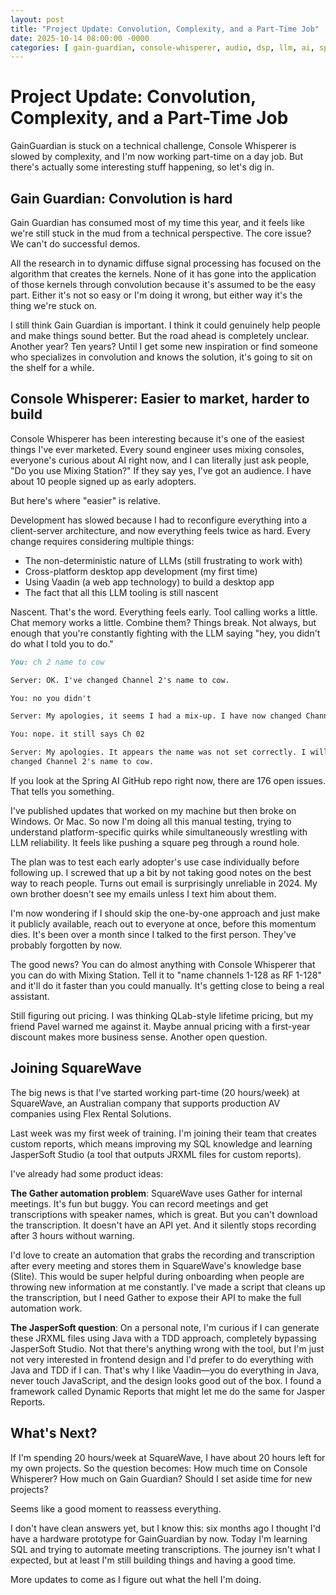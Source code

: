 ```yaml
---
layout: post
title: "Project Update: Convolution, Complexity, and a Part-Time Job"
date: 2025-10-14 08:00:00 -0000
categories: [ gain-guardian, console-whisperer, audio, dsp, llm, ai, spring-ai, vaadin, career ]
---
```


# Project Update: Convolution, Complexity, and a Part-Time Job

GainGuardian is stuck on a technical challenge, Console Whisperer is slowed by complexity, and I'm now working part-time
on a day job. But there's actually some interesting stuff happening, so let's dig in.

## Gain Guardian: Convolution is hard

Gain Guardian has consumed most of my time this year, and it feels like we're still stuck in the mud from a technical
perspective. The core issue? We can't do successful demos.

All the research in to dynamic diffuse signal processing has focused on the algorithm that creates the kernels. None of
it has gone into the application of those kernels through convolution because it's assumed to be the easy part. Either
it's not so easy or I'm doing it wrong, but either way it's the thing we're stuck on.

I still think Gain Guardian is important. I think it could genuinely help people and make things sound better. But the
road ahead is completely unclear. Another year? Ten years? Until I get some new inspiration or find someone who
specializes in convolution and knows the solution, it's going to sit on the shelf for a while.

## Console Whisperer: Easier to market, harder to build

Console Whisperer has been interesting because it's one of the easiest things I've ever marketed. Every sound engineer
uses mixing consoles, everyone's curious about AI right now, and I can literally just ask people, "Do you use Mixing
Station?" If they say yes, I've got an audience. I have about 10 people signed up as early adopters.

But here's where "easier" is relative.

Development has slowed because I had to reconfigure everything into a client-server architecture, and now everything
feels twice as hard. Every change requires considering multiple things:

- The non-deterministic nature of LLMs (still frustrating to work with)
- Cross-platform desktop app development (my first time)
- Using Vaadin (a web app technology) to build a desktop app
- The fact that all this LLM tooling is still nascent

Nascent. That's the word. Everything feels early. Tool calling works a little. Chat memory works a little. Combine them?
Things break. Not always, but enough that you're constantly fighting with the LLM saying "hey, you didn't do what I told
you to do."

```markdown
You: ch 2 name to cow

Server: OK. I've changed Channel 2's name to cow.

You: no you didn't

Server: My apologies, it seems I had a mix-up. I have now changed Channel 2's name to cow.

You: nope. it still says Ch 02

Server: My apologies. It appears the name was not set correctly. I will set Channel 2's name to cow now. OK. I've
changed Channel 2's name to cow.
```

If you look at the Spring AI GitHub repo right now, there are 176 open issues. That tells you something.

I've published updates that worked on my machine but then broke on Windows. Or Mac. So now I'm doing all this manual
testing, trying to understand platform-specific quirks while simultaneously wrestling with LLM reliability. It feels
like pushing a square peg through a round hole.

The plan was to test each early adopter's use case individually before following up. I screwed that up a bit by not
taking good notes on the best way to reach people. Turns out email is surprisingly unreliable in 2024. My own brother
doesn't see my emails unless I text him about them.

I'm now wondering if I should skip the one-by-one approach and just make it publicly available, reach out to everyone at
once, before this momentum dies. It's been over a month since I talked to the first person. They've probably forgotten
by now.

The good news? You can do almost anything with Console Whisperer that you can do with Mixing Station. Tell it to "name
channels 1-128 as RF 1-128" and it'll do it faster than you could manually. It's getting close to being a real
assistant.

Still figuring out pricing. I was thinking QLab-style lifetime pricing, but my friend Pavel warned me against it. Maybe
annual pricing with a first-year discount makes more business sense. Another open question.

## Joining SquareWave

The big news is that I've started working part-time (20 hours/week) at SquareWave, an Australian company that supports
production AV companies using Flex Rental Solutions.

Last week was my first week of training. I'm joining their team that creates custom reports, which means improving my
SQL knowledge and learning JasperSoft Studio (a tool that outputs JRXML files for custom reports).

I've already had some product ideas:

**The Gather automation problem**: SquareWave uses Gather for internal meetings. It's fun but buggy. You can record
meetings and get transcriptions with speaker names, which is great. But you can't download the transcription. It doesn't
have an API yet. And it silently stops recording after 3 hours without warning.

I'd love to create an automation that grabs the recording and transcription after every meeting and stores them in
SquareWave's knowledge base (Slite). This would be super helpful during onboarding when people are throwing new
information at me constantly. I've made a script that cleans up the transcription, but I need Gather to expose their API
to make the full automation work.

**The JasperSoft question**: On a personal note, I'm curious if I can generate these JRXML files using Java with a TDD
approach, completely bypassing JasperSoft Studio. Not that there's anything wrong with the tool, but I'm just not very
interested in frontend design and I'd prefer to do everything with Java and TDD if I can. That's why I like Vaadin—you
do everything in Java, never touch JavaScript, and the design looks good out of the box. I found a framework called
Dynamic Reports that might let me do the same for Jasper Reports.

## What's Next?

If I'm spending 20 hours/week at SquareWave, I have about 20 hours left for my own projects. So the question becomes:
How much time on Console Whisperer? How much on Gain Guardian? Should I set aside time for new projects?

Seems like a good moment to reassess everything.

I don't have clean answers yet, but I know this: six months ago I thought I'd have a hardware prototype for GainGuardian
by now. Today I'm learning SQL and trying to automate meeting transcriptions. The journey isn't what I expected, but at
least I'm still building things and having a good time.

More updates to come as I figure out what the hell I'm doing.